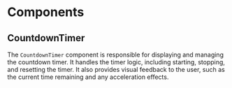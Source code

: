 # Components

## CountdownTimer

The `CountdownTimer` component is responsible for displaying and managing the countdown timer. It handles the timer logic, including starting, stopping, and resetting the timer. It also provides visual feedback to the user, such as the current time remaining and any acceleration effects.
